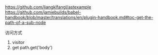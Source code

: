 https://github.com/liangklfangl/astexample
https://github.com/jamiebuilds/babel-handbook/blob/master/translations/en/plugin-handbook.md#toc-get-the-path-of-a-sub-node

访问方式

1. visitor
2. get path.get('body')
